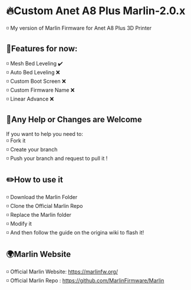 # 🔥Custom Anet A8 Plus Marlin-2.0.x
<p>
◽ My version of Marlin Firmware for Anet A8 Plus 3D Printer
</p>

## 📌Features for now:
<p> 
◽ Mesh Bed Leveling ✔️ <br>
◽ Auto Bed Leveling ❌ <!--⬅️ maybe need Motherboard upgrade !--> <br>
◽ Custom Boot Screen ❌ <br>
◽ Custom Firmware Name ❌ <br> 
◽ Linear Advance ❌ <br>
</p>

## 💪Any Help or Changes are Welcome
<p>
  If you want to help you need to: <br>
  ◽ Fork it <br>
  ◽ Create your branch<br>
  ◽ Push your branch and request to pull it !
</p>

## ✏️How to use it 
<p> 
◽ Download the Marlin Folder <br>
◽ Clone the Official Marlin Repo <br>
◽ Replace the Marlin folder <br>
◽ Modify it <br>
◽ And then follow the guide on the origina wiki to flash it! <br>
</p>

## 🌍Marlin Website
◽ Official Marlin Website: https://marlinfw.org/ <br>
◽ Official Marlin Repo : https://github.com/MarlinFirmware/Marlin <br>
